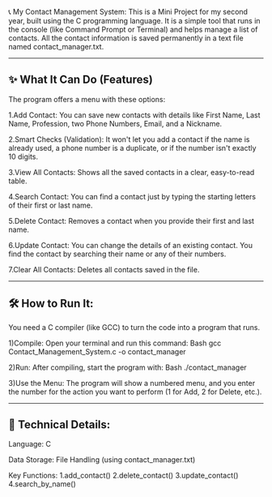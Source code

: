 📞 My Contact Management System:
This is a Mini Project for my second year, built using the C programming language. It is a simple tool that runs in the console (like Command Prompt or Terminal) and helps manage a list of contacts.
All the contact information is saved permanently in a text file named contact_manager.txt.

----------------------------------------------------------------------------------------------------------------------------------------
✨ What It Can Do (Features)
----------------------------------------------------------------------------------------------------------------------------------------
The program offers a menu with these options:

  1.Add Contact: You can save new contacts with details like First Name, Last Name, Profession, two Phone Numbers, Email, and a Nickname.
  
  2.Smart Checks (Validation): It won't let you add a contact if the name is already used, a phone number is a duplicate, or if the number isn't exactly 10 digits.
  
  3.View All Contacts: Shows all the saved contacts in a clear, easy-to-read table.
  
  4.Search Contact: You can find a contact just by typing the starting letters of their first or last name.
  
  5.Delete Contact: Removes a contact when you provide their first and last name.
  
  6.Update Contact: You can change the details of an existing contact. You find the contact by searching their name or any of their numbers.
  
  7.Clear All Contacts: Deletes all contacts saved in the file.
  
-----------------------------------------------------------------------------------------------------------------------------------------
🛠️ **How to Run It:**
------------------------------------------------------------------------------------------------------------------------------------------
You need a C compiler (like GCC) to turn the code into a program that runs.

1)Compile: Open your terminal and run this command:
  Bash
  gcc Contact_Management_System.c -o contact_manager
  
2)Run: After compiling, start the program with:
  Bash
  ./contact_manager

3)Use the Menu: The program will show a numbered menu, and you enter the number for the action you want to perform (1 for Add, 2 for Delete, etc.).

-----------------------------------------------------------------------------------------------------------------------------------------
💾 **Technical Details:**
---------------------------------------------------------------------------------------------------------------------------------------
Language: C

Data Storage: File Handling (using contact_manager.txt)

Key Functions:
    1.add_contact()
    2.delete_contact()
    3.update_contact()
    4.search_by_name()

